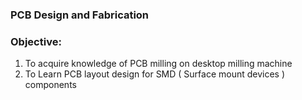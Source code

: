 ### PCB Design and Fabrication

### Objective:
1. To acquire knowledge of PCB milling on desktop milling machine
2. To Learn PCB layout design for SMD ( Surface mount devices ) components
